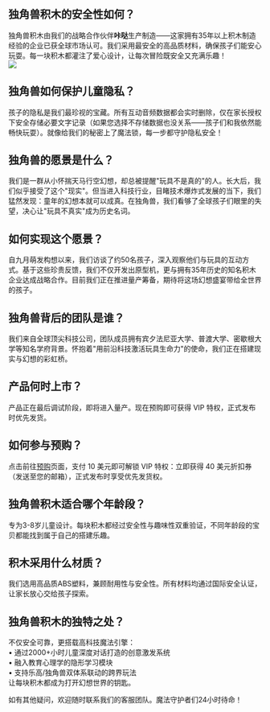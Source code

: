 ## **独角兽积木的安全性如何？**  
独角兽积木由我们的战略合作伙伴**咔哒**生产制造——这家拥有35年以上积木制造经验的企业已获全球市场认可。我们采用最安全的高品质材料，确保孩子们能安心玩耍。每一块积木都灌注了爱心设计，让每次冒险既安全又充满乐趣！  
![](./assets/ks_pic/Cada.png)

## **独角兽如何保护儿童隐私？**  
孩子的隐私是我们最珍视的宝藏。所有互动音频数据都会实时删除，仅在家长授权下安全存储必要文字记录（如果您选择不存储数据也没关系——孩子们和我依然能畅快玩耍）。就像给我们的秘密上了魔法锁，每一步都守护隐私安全！

## **独角兽的愿景是什么？**  
我们是一群从小怀揣天马行空幻想，却总被提醒"玩具不是真的"的人。长大后，我们似乎接受了这个"现实"。但当进入科技行业，目睹技术爆炸式发展的当下，我们猛然发现：童年的幻想本就可以成真。在独角兽，我们看够了全球孩子们眼里的失望，决心让"玩具不真实"成为历史名词。

## **如何实现这个愿景？**  
自九月萌发构想以来，我们访谈了约50名孩子，深入观察他们与玩具的互动方式。基于这些珍贵反馈，我们不仅开发出原型机，更与拥有35年历史的知名积木企业达成战略合作。目前我们正在推进量产筹备，期待将这场幻想盛宴带给全世界的孩子。

## **独角兽背后的团队是谁？**  
我们来自全球顶尖科技公司，团队成员拥有宾夕法尼亚大学、普渡大学、密歇根大学等知名学府背景。怀抱着"用前沿科技激活玩具生命力"的使命，我们正在搭建现实与幻想的彩虹桥。

## **产品何时上市？**  
产品正在最后调试阶段，即将进入量产。现在预购即可获得 VIP 特权，正式发布时优先发货。

## **如何参与预购？**  
点击前往[预购](/pre-order)页面，支付 10 美元即可解锁 VIP 特权：立即获得 40 美元折扣券（发送至您的邮箱），正式发布时享受优先发货权。

## **独角兽积木适合哪个年龄段？**  
专为3-8岁儿童设计。每块积木都经过安全性与趣味性双重验证，不同年龄段的宝贝都能找到属于自己的搭建乐趣。

## **积木采用什么材质？**  
我们选用高品质ABS塑料，兼顾耐用性与安全性。所有材料均通过国际安全认证，让家长放心交给孩子探索。

## **独角兽积木的独特之处？**  
不仅安全可靠，更搭载高科技魔法引擎：  
• 通过2000+小时儿童深度对话打造的创意激发系统  
• 融入教育心理学的隐形学习模块  
• 支持乐高/独角兽双体系联动的跨界玩法  
让每块积木都成为打开幻想世界的钥匙。

如有其他疑问，欢迎随时联系我们的客服团队。魔法守护者们24小时待命！